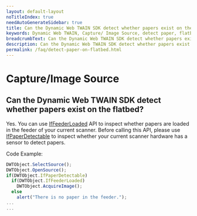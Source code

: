 ```yaml
---
layout: default-layout
noTitleIndex: true
needAutoGenerateSidebar: true
title: Can the Dynamic Web TWAIN SDK detect whether papers exist on the flatbed?
keywords: Dynamic Web TWAIN, Capture/ Image Source, detect paper, flatbed
breadcrumbText: Can the Dynamic Web TWAIN SDK detect whether papers exist on the flatbed?
description: Can the Dynamic Web TWAIN SDK detect whether papers exist on the flatbed?
permalink: /faq/detect-paper-on-flatbed.html
---
```


# Capture/Image Source

## Can the Dynamic Web TWAIN SDK detect whether papers exist on the flatbed?

Yes. You can use <a href="{{site.info}}api/WebTwain_Acquire.html#iffeederloaded" target="_blank">IfFeederLoaded</a> API to inspect whether papers are loaded in the feeder of your current scanner. Before calling this API, please use <a href="{{site.info}}api/WebTwain_Acquire.html#ifpaperdetectable" target="_blank">IfPaperDetectable</a> to inspect whether your current scanner hardware has a sensor to detect papers.

Code Example:

```javascript
DWTObject.SelectSource();
DWTObject.OpenSource();
if(DWTObject.IfPaperDetectable)
  if(DWTObject.IfFeederLoaded)
    DWTObject.AcquireImage();
  else
    alert("There is no paper in the feeder.");
...
...
```

